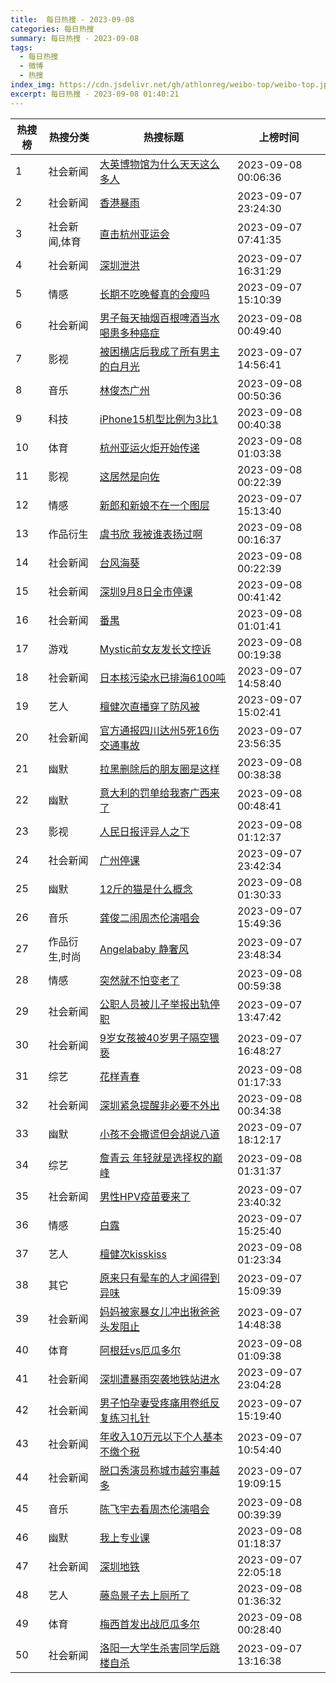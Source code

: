 ```yaml
---
title:  每日热搜 - 2023-09-08
categories: 每日热搜
summary: 每日热搜 - 2023-09-08
tags:
  - 每日热搜
  - 微博
  - 热搜
index_img: https://cdn.jsdelivr.net/gh/athlonreg/weibo-top/weibo-top.jpeg
excerpt: 每日热搜 - 2023-09-08 01:40:21
---
```


| 热搜榜 | 热搜分类 | 热搜标题 | 上榜时间 |
| --- | --- | --- | --- |
| 1 | 社会新闻 | [大英博物馆为什么天天这么多人](https://s.weibo.com/weibo%3Fq%3D%2523%E5%A4%A7%E8%8B%B1%E5%8D%9A%E7%89%A9%E9%A6%86%E4%B8%BA%E4%BB%80%E4%B9%88%E5%A4%A9%E5%A4%A9%E8%BF%99%E4%B9%88%E5%A4%9A%E4%BA%BA%2523) | 2023-09-08 00:06:36 | 
| 2 | 社会新闻 | [香港暴雨](https://s.weibo.com/weibo%3Fq%3D%2523%E9%A6%99%E6%B8%AF%E6%9A%B4%E9%9B%A8%2523) | 2023-09-07 23:24:30 | 
| 3 | 社会新闻,体育 | [直击杭州亚运会](https://s.weibo.com/weibo%3Fq%3D%2523%E7%9B%B4%E5%87%BB%E6%9D%AD%E5%B7%9E%E4%BA%9A%E8%BF%90%E4%BC%9A%2523) | 2023-09-07 07:41:35 | 
| 4 | 社会新闻 | [深圳泄洪](https://s.weibo.com/weibo%3Fq%3D%2523%E6%B7%B1%E5%9C%B3%E6%B3%84%E6%B4%AA%2523) | 2023-09-07 16:31:29 | 
| 5 | 情感 | [长期不吃晚餐真的会瘦吗](https://s.weibo.com/weibo%3Fq%3D%2523%E9%95%BF%E6%9C%9F%E4%B8%8D%E5%90%83%E6%99%9A%E9%A4%90%E7%9C%9F%E7%9A%84%E4%BC%9A%E7%98%A6%E5%90%97%2523) | 2023-09-07 15:10:39 | 
| 6 | 社会新闻 | [男子每天抽烟百根啤酒当水喝患多种癌症](https://s.weibo.com/weibo%3Fq%3D%2523%E7%94%B7%E5%AD%90%E6%AF%8F%E5%A4%A9%E6%8A%BD%E7%83%9F%E7%99%BE%E6%A0%B9%E5%95%A4%E9%85%92%E5%BD%93%E6%B0%B4%E5%96%9D%E6%82%A3%E5%A4%9A%E7%A7%8D%E7%99%8C%E7%97%87%2523) | 2023-09-08 00:49:40 | 
| 7 | 影视 | [被困横店后我成了所有男主的白月光](https://s.weibo.com/weibo%3Fq%3D%2523%E8%A2%AB%E5%9B%B0%E6%A8%AA%E5%BA%97%E5%90%8E%E6%88%91%E6%88%90%E4%BA%86%E6%89%80%E6%9C%89%E7%94%B7%E4%B8%BB%E7%9A%84%E7%99%BD%E6%9C%88%E5%85%89%2523) | 2023-09-07 14:56:41 | 
| 8 | 音乐 | [林俊杰广州](https://s.weibo.com/weibo%3Fq%3D%2523%E6%9E%97%E4%BF%8A%E6%9D%B0%E5%B9%BF%E5%B7%9E%2523) | 2023-09-08 00:50:36 | 
| 9 | 科技 | [iPhone15机型比例为3比1](https://s.weibo.com/weibo%3Fq%3D%2523iPhone15%E6%9C%BA%E5%9E%8B%E6%AF%94%E4%BE%8B%E4%B8%BA3%E6%AF%941%2523) | 2023-09-08 00:40:38 | 
| 10 | 体育 | [杭州亚运火炬开始传递](https://s.weibo.com/weibo%3Fq%3D%2523%E6%9D%AD%E5%B7%9E%E4%BA%9A%E8%BF%90%E7%81%AB%E7%82%AC%E5%BC%80%E5%A7%8B%E4%BC%A0%E9%80%92%2523) | 2023-09-08 01:03:38 | 
| 11 | 影视 | [这居然是向佐](https://s.weibo.com/weibo%3Fq%3D%2523%E8%BF%99%E5%B1%85%E7%84%B6%E6%98%AF%E5%90%91%E4%BD%90%2523) | 2023-09-08 00:22:39 | 
| 12 | 情感 | [新郎和新娘不在一个图层](https://s.weibo.com/weibo%3Fq%3D%2523%E6%96%B0%E9%83%8E%E5%92%8C%E6%96%B0%E5%A8%98%E4%B8%8D%E5%9C%A8%E4%B8%80%E4%B8%AA%E5%9B%BE%E5%B1%82%2523) | 2023-09-07 15:13:40 | 
| 13 | 作品衍生 | [虞书欣 我被谁表扬过啊](https://s.weibo.com/weibo%3Fq%3D%2523%E8%99%9E%E4%B9%A6%E6%AC%A3%20%E6%88%91%E8%A2%AB%E8%B0%81%E8%A1%A8%E6%89%AC%E8%BF%87%E5%95%8A%2523) | 2023-09-08 00:16:37 | 
| 14 | 社会新闻 | [台风海葵](https://s.weibo.com/weibo%3Fq%3D%2523%E5%8F%B0%E9%A3%8E%E6%B5%B7%E8%91%B5%2523) | 2023-09-08 00:22:39 | 
| 15 | 社会新闻 | [深圳9月8日全市停课](https://s.weibo.com/weibo%3Fq%3D%2523%E6%B7%B1%E5%9C%B39%E6%9C%888%E6%97%A5%E5%85%A8%E5%B8%82%E5%81%9C%E8%AF%BE%2523) | 2023-09-08 00:41:42 | 
| 16 | 社会新闻 | [番禺](https://s.weibo.com/weibo%3Fq%3D%2523%E7%95%AA%E7%A6%BA%2523) | 2023-09-08 01:01:41 | 
| 17 | 游戏 | [Mystic前女友发长文控诉](https://s.weibo.com/weibo%3Fq%3D%2523Mystic%E5%89%8D%E5%A5%B3%E5%8F%8B%E5%8F%91%E9%95%BF%E6%96%87%E6%8E%A7%E8%AF%89%2523) | 2023-09-08 00:19:38 | 
| 18 | 社会新闻 | [日本核污染水已排海6100吨](https://s.weibo.com/weibo%3Fq%3D%2523%E6%97%A5%E6%9C%AC%E6%A0%B8%E6%B1%A1%E6%9F%93%E6%B0%B4%E5%B7%B2%E6%8E%92%E6%B5%B76100%E5%90%A8%2523) | 2023-09-07 14:58:40 | 
| 19 | 艺人 | [檀健次直播穿了防风被](https://s.weibo.com/weibo%3Fq%3D%2523%E6%AA%80%E5%81%A5%E6%AC%A1%E7%9B%B4%E6%92%AD%E7%A9%BF%E4%BA%86%E9%98%B2%E9%A3%8E%E8%A2%AB%2523) | 2023-09-07 15:02:41 | 
| 20 | 社会新闻 | [官方通报四川达州5死16伤交通事故](https://s.weibo.com/weibo%3Fq%3D%2523%E5%AE%98%E6%96%B9%E9%80%9A%E6%8A%A5%E5%9B%9B%E5%B7%9D%E8%BE%BE%E5%B7%9E5%E6%AD%BB16%E4%BC%A4%E4%BA%A4%E9%80%9A%E4%BA%8B%E6%95%85%2523) | 2023-09-07 23:56:35 | 
| 21 | 幽默 | [拉黑删除后的朋友圈是这样](https://s.weibo.com/weibo%3Fq%3D%2523%E6%8B%89%E9%BB%91%E5%88%A0%E9%99%A4%E5%90%8E%E7%9A%84%E6%9C%8B%E5%8F%8B%E5%9C%88%E6%98%AF%E8%BF%99%E6%A0%B7%2523) | 2023-09-08 00:38:38 | 
| 22 | 幽默 | [意大利的罚单给我寄广西来了](https://s.weibo.com/weibo%3Fq%3D%2523%E6%84%8F%E5%A4%A7%E5%88%A9%E7%9A%84%E7%BD%9A%E5%8D%95%E7%BB%99%E6%88%91%E5%AF%84%E5%B9%BF%E8%A5%BF%E6%9D%A5%E4%BA%86%2523) | 2023-09-08 00:48:41 | 
| 23 | 影视 | [人民日报评异人之下](https://s.weibo.com/weibo%3Fq%3D%2523%E4%BA%BA%E6%B0%91%E6%97%A5%E6%8A%A5%E8%AF%84%E5%BC%82%E4%BA%BA%E4%B9%8B%E4%B8%8B%2523) | 2023-09-08 01:12:37 | 
| 24 | 社会新闻 | [广州停课](https://s.weibo.com/weibo%3Fq%3D%2523%E5%B9%BF%E5%B7%9E%E5%81%9C%E8%AF%BE%2523) | 2023-09-07 23:42:34 | 
| 25 | 幽默 | [12斤的猫是什么概念](https://s.weibo.com/weibo%3Fq%3D%252312%E6%96%A4%E7%9A%84%E7%8C%AB%E6%98%AF%E4%BB%80%E4%B9%88%E6%A6%82%E5%BF%B5%2523) | 2023-09-08 01:30:33 | 
| 26 | 音乐 | [龚俊二闹周杰伦演唱会](https://s.weibo.com/weibo%3Fq%3D%2523%E9%BE%9A%E4%BF%8A%E4%BA%8C%E9%97%B9%E5%91%A8%E6%9D%B0%E4%BC%A6%E6%BC%94%E5%94%B1%E4%BC%9A%2523) | 2023-09-07 15:49:36 | 
| 27 | 作品衍生,时尚 | [Angelababy 静奢风](https://s.weibo.com/weibo%3Fq%3D%2523Angelababy%20%E9%9D%99%E5%A5%A2%E9%A3%8E%2523) | 2023-09-07 23:48:34 | 
| 28 | 情感 | [突然就不怕变老了](https://s.weibo.com/weibo%3Fq%3D%2523%E7%AA%81%E7%84%B6%E5%B0%B1%E4%B8%8D%E6%80%95%E5%8F%98%E8%80%81%E4%BA%86%2523) | 2023-09-08 00:59:38 | 
| 29 | 社会新闻 | [公职人员被儿子举报出轨停职](https://s.weibo.com/weibo%3Fq%3D%2523%E5%85%AC%E8%81%8C%E4%BA%BA%E5%91%98%E8%A2%AB%E5%84%BF%E5%AD%90%E4%B8%BE%E6%8A%A5%E5%87%BA%E8%BD%A8%E5%81%9C%E8%81%8C%2523) | 2023-09-07 13:47:42 | 
| 30 | 社会新闻 | [9岁女孩被40岁男子隔空猥亵](https://s.weibo.com/weibo%3Fq%3D%25239%E5%B2%81%E5%A5%B3%E5%AD%A9%E8%A2%AB40%E5%B2%81%E7%94%B7%E5%AD%90%E9%9A%94%E7%A9%BA%E7%8C%A5%E4%BA%B5%2523) | 2023-09-07 16:48:27 | 
| 31 | 综艺 | [花样青春](https://s.weibo.com/weibo%3Fq%3D%2523%E8%8A%B1%E6%A0%B7%E9%9D%92%E6%98%A5%2523) | 2023-09-08 01:17:33 | 
| 32 | 社会新闻 | [深圳紧急提醒非必要不外出](https://s.weibo.com/weibo%3Fq%3D%2523%E6%B7%B1%E5%9C%B3%E7%B4%A7%E6%80%A5%E6%8F%90%E9%86%92%E9%9D%9E%E5%BF%85%E8%A6%81%E4%B8%8D%E5%A4%96%E5%87%BA%2523) | 2023-09-08 00:34:38 | 
| 33 | 幽默 | [小孩不会撒谎但会胡说八道](https://s.weibo.com/weibo%3Fq%3D%2523%E5%B0%8F%E5%AD%A9%E4%B8%8D%E4%BC%9A%E6%92%92%E8%B0%8E%E4%BD%86%E4%BC%9A%E8%83%A1%E8%AF%B4%E5%85%AB%E9%81%93%2523) | 2023-09-07 18:12:17 | 
| 34 | 综艺 | [詹青云 年轻就是选择权的巅峰](https://s.weibo.com/weibo%3Fq%3D%2523%E8%A9%B9%E9%9D%92%E4%BA%91%20%E5%B9%B4%E8%BD%BB%E5%B0%B1%E6%98%AF%E9%80%89%E6%8B%A9%E6%9D%83%E7%9A%84%E5%B7%85%E5%B3%B0%2523) | 2023-09-08 01:31:37 | 
| 35 | 社会新闻 | [男性HPV疫苗要来了](https://s.weibo.com/weibo%3Fq%3D%2523%E7%94%B7%E6%80%A7HPV%E7%96%AB%E8%8B%97%E8%A6%81%E6%9D%A5%E4%BA%86%2523) | 2023-09-07 23:40:32 | 
| 36 | 情感 | [白露](https://s.weibo.com/weibo%3Fq%3D%2523%E7%99%BD%E9%9C%B2%2523) | 2023-09-07 15:25:40 | 
| 37 | 艺人 | [檀健次kisskiss](https://s.weibo.com/weibo%3Fq%3D%2523%E6%AA%80%E5%81%A5%E6%AC%A1kisskiss%2523) | 2023-09-08 01:23:34 | 
| 38 | 其它 | [原来只有晕车的人才闻得到异味](https://s.weibo.com/weibo%3Fq%3D%2523%E5%8E%9F%E6%9D%A5%E5%8F%AA%E6%9C%89%E6%99%95%E8%BD%A6%E7%9A%84%E4%BA%BA%E6%89%8D%E9%97%BB%E5%BE%97%E5%88%B0%E5%BC%82%E5%91%B3%2523) | 2023-09-07 15:09:39 | 
| 39 | 社会新闻 | [妈妈被家暴女儿冲出揪爸爸头发阻止](https://s.weibo.com/weibo%3Fq%3D%2523%E5%A6%88%E5%A6%88%E8%A2%AB%E5%AE%B6%E6%9A%B4%E5%A5%B3%E5%84%BF%E5%86%B2%E5%87%BA%E6%8F%AA%E7%88%B8%E7%88%B8%E5%A4%B4%E5%8F%91%E9%98%BB%E6%AD%A2%2523) | 2023-09-07 14:48:38 | 
| 40 | 体育 | [阿根廷vs厄瓜多尔](https://s.weibo.com/weibo%3Fq%3D%2523%E9%98%BF%E6%A0%B9%E5%BB%B7vs%E5%8E%84%E7%93%9C%E5%A4%9A%E5%B0%94%2523) | 2023-09-08 01:09:38 | 
| 41 | 社会新闻 | [深圳遭暴雨突袭地铁站进水](https://s.weibo.com/weibo%3Fq%3D%2523%E6%B7%B1%E5%9C%B3%E9%81%AD%E6%9A%B4%E9%9B%A8%E7%AA%81%E8%A2%AD%E5%9C%B0%E9%93%81%E7%AB%99%E8%BF%9B%E6%B0%B4%2523) | 2023-09-07 23:04:28 | 
| 42 | 社会新闻 | [男子怕孕妻受疼痛用卷纸反复练习扎针](https://s.weibo.com/weibo%3Fq%3D%2523%E7%94%B7%E5%AD%90%E6%80%95%E5%AD%95%E5%A6%BB%E5%8F%97%E7%96%BC%E7%97%9B%E7%94%A8%E5%8D%B7%E7%BA%B8%E5%8F%8D%E5%A4%8D%E7%BB%83%E4%B9%A0%E6%89%8E%E9%92%88%2523) | 2023-09-07 15:19:40 | 
| 43 | 社会新闻 | [年收入10万元以下个人基本不缴个税](https://s.weibo.com/weibo%3Fq%3D%2523%E5%B9%B4%E6%94%B6%E5%85%A510%E4%B8%87%E5%85%83%E4%BB%A5%E4%B8%8B%E4%B8%AA%E4%BA%BA%E5%9F%BA%E6%9C%AC%E4%B8%8D%E7%BC%B4%E4%B8%AA%E7%A8%8E%2523) | 2023-09-07 10:54:40 | 
| 44 | 社会新闻 | [脱口秀演员称城市越穷事越多](https://s.weibo.com/weibo%3Fq%3D%2523%E8%84%B1%E5%8F%A3%E7%A7%80%E6%BC%94%E5%91%98%E7%A7%B0%E5%9F%8E%E5%B8%82%E8%B6%8A%E7%A9%B7%E4%BA%8B%E8%B6%8A%E5%A4%9A%2523) | 2023-09-07 19:09:15 | 
| 45 | 音乐 | [陈飞宇去看周杰伦演唱会](https://s.weibo.com/weibo%3Fq%3D%2523%E9%99%88%E9%A3%9E%E5%AE%87%E5%8E%BB%E7%9C%8B%E5%91%A8%E6%9D%B0%E4%BC%A6%E6%BC%94%E5%94%B1%E4%BC%9A%2523) | 2023-09-08 00:39:39 | 
| 46 | 幽默 | [我上专业课](https://s.weibo.com/weibo%3Fq%3D%2523%E6%88%91%E4%B8%8A%E4%B8%93%E4%B8%9A%E8%AF%BE%2523) | 2023-09-08 01:18:37 | 
| 47 | 社会新闻 | [深圳地铁](https://s.weibo.com/weibo%3Fq%3D%2523%E6%B7%B1%E5%9C%B3%E5%9C%B0%E9%93%81%2523) | 2023-09-07 22:05:18 | 
| 48 | 艺人 | [藤岛景子去上厕所了](https://s.weibo.com/weibo%3Fq%3D%2523%E8%97%A4%E5%B2%9B%E6%99%AF%E5%AD%90%E5%8E%BB%E4%B8%8A%E5%8E%95%E6%89%80%E4%BA%86%2523) | 2023-09-08 01:36:32 | 
| 49 | 体育 | [梅西首发出战厄瓜多尔](https://s.weibo.com/weibo%3Fq%3D%2523%E6%A2%85%E8%A5%BF%E9%A6%96%E5%8F%91%E5%87%BA%E6%88%98%E5%8E%84%E7%93%9C%E5%A4%9A%E5%B0%94%2523) | 2023-09-08 00:28:40 | 
| 50 | 社会新闻 | [洛阳一大学生杀害同学后跳楼自杀](https://s.weibo.com/weibo%3Fq%3D%2523%E6%B4%9B%E9%98%B3%E4%B8%80%E5%A4%A7%E5%AD%A6%E7%94%9F%E6%9D%80%E5%AE%B3%E5%90%8C%E5%AD%A6%E5%90%8E%E8%B7%B3%E6%A5%BC%E8%87%AA%E6%9D%80%2523) | 2023-09-07 13:16:38 | 
